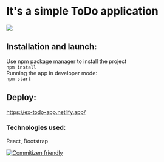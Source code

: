 # It's a simple ToDo application
![](https://res.cloudinary.com/dv4fxot90/image/upload/v1600155605/img/Screenshot_2020-09-15_at_10.38.30_hybjg0.png)  
## Installation and launch:
Use npm package manager to install the project  
`npm install`  
Running the app in developer mode:  
`npm start`  
## Deploy:
https://ex-todo-app.netlify.app/
### Technologies used:
React, Bootstrap


[![Commitizen friendly](https://img.shields.io/badge/commitizen-friendly-brightgreen.svg)](http://commitizen.github.io/cz-cli/)